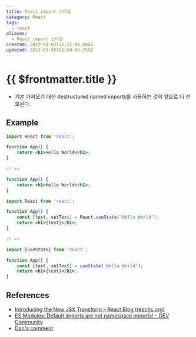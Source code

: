```yaml
---
title: React import 스타일
category: React
tags:
  - react
aliases:
  - React import 스타일
created: 2022-01-03T16:22:00.000Z
updated: 2022-09-06T02:59:43.759Z
---
```


# {{ $frontmatter.title }}

- 기본 가져오기 대신 destructured named imports를 사용하는 것이 앞으로 더 선호된다.

## Example

```jsx
import React from 'react';

function App() {
	return <h1>Hello World</h1>;
}

// =>

function App() {
	return <h1>Hello World</h1>;
}
```

```jsx
import React from 'react';

function App() {
	const [text, setText] = React.useState('Hello World');
	return <h1>{text}</h1>;
}

// =>

import {useState} from 'react';

function App() {
	const [text, setText] = useState('Hello World');
	return <h1>{text}</h1>;
}
```

## References

- [Introducing the New JSX Transform – React Blog (reactjs.org)](https://reactjs.org/blog/2020/09/22/introducing-the-new-jsx-transform.html#removing-unused-react-imports)
- [ES Modules: Default imports are not namespace imports! - DEV Community](https://dev.to/mapleleaf/es6-modules-and-default-imports-p0)
- [Dan's comment](https://twitter.com/dan_abramov/status/1308739731551858689)
